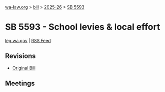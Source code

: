 [wa-law.org](/) > [bill](/bill/) > [2025-26](/bill/2025-26/) > [SB 5593](/bill/2025-26/sb/5593/)

# SB 5593 - School levies & local effort
[leg.wa.gov](https://app.leg.wa.gov/billsummary?BillNumber=5593&Year=2025&Initiative=false) | [RSS Feed](./rss.xml)

## Revisions
* [Original Bill](1/)

## Meetings